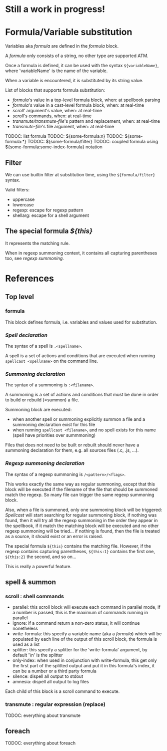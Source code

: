 
# Still a work in progress!



# Formula/Variable substitution

Variables aka *formula* are defined in the *formula* block.

A *formula* only consists of a string, no other type are supported ATM.

Once a formula is defined, it can be used with the syntax `${variableName}`, where 'variableName' is the name
of the variable.

When a variable is encountered, it is substituted by its string value.

List of blocks that supports formula substitution:
* *formula*'s value in a top-level formula block, when: at spellbook parsing
* *formula*'s value in a cast-level formula block, when: at real-time
* *scroll*' argument's value, when: at real-time
* *scroll*'s commands, when: at real-time
* *transmute/transmute-file*'s pattern and replacement, when: at real-time
* *transmute-file*'s file argument, when: at real-time



TODOC: list formula
TODOC: ${some-formula:n}
TODOC: ${some-formula:*}
TODOC: ${some-formula/filter}
TODOC: coupled formula using ${some-formula:some-index-formula} notation



## Filter

We can use builtin filter at substitution time, using the `${formula/filter}` syntax.

Valid filters:
* uppercase
* lowercase
* regexp: escape for regexp pattern
* shellarg: escape for a shell argument



## The special formula *${this}*

It represents the matching rule.

When in regexp summoning context, it contains all capturing parentheses too, see *regexp summoning*.



# References

## Top level

### formula

This block defines formula, i.e. variables and values used for substitution.



### *Spell declaration*

The syntax of a spell is `.<spellname>`.

A spell is a set of actions and conditions that are executed when running `spellcast <spellname>` on the command line.



### *Summoning declaration*

The syntax of a summoning is `:<filename>`.

A summoning is a set of actions and conditions that must be done in order to build or rebuild (=summon) a file.

Summoning block are executed:
* when another spell or summoning explicitly summon a file and a summoning declaration exist for this file
* when running `spellcast <filename>`, and no spell exists for this name (spell have priorities over summmoning)

Files that does not need to be built or rebuilt should never have a summoning declaration for them,
e.g. all sources files (.c, .js, ...).



### *Regexp summoning declaration*

The syntax of a regexp summoning is `/<pattern>/<flags>`.

This works exactly the same way as regular summoning, except that this block will be executed if the filename
of the file that should be summoned match the regexp. So many file can trigger the same regexp summoning block.

Also, when a file is summoned, only one summoning block will be triggered: *Spellcast* will start searching
for regular summoning block, if nothing was found, then it will try all the regexp summoning in the order
they appear in the spellbook, if it match the matching block will be executed and no other regexp summoning
will be tried... if nothing is found, then the file is treated as a source, it should exist or an error is raised.

The special formula `${this}` contains the matching file.
However, if the regexp contains capturing parentheses, `${this:1}` contains the first one, `${this:2}` the second,
and so on...

This is really a powerful feature.



## spell & summon

### scroll : shell commands

* parallel: this scroll block will execute each command in parallel mode, if a number is passed, this is the maximum
  of commands running in parallel
* ignore: if a command return a non-zero status, it will continue nonetheless
* write-formula: this specify a variable name (aka a *formula*) which will be populated by each line of the output
  of this scroll block, the formula is used as a list
* splitter: this specify a splitter for the 'write-formula' argument, by default '\n' is the splitter
* only-index: when used in conjunction with write-formula, this get only the first part of the splitted output
  and put it in this formula's index, it can be a number or a third party formula
* silence: dispell all output to stdout
* amnesia: dispell all output to log files

Each child of this block is a scroll command to execute.



### transmute <formula> : regular expression (replace)

TODOC: everything about transmute



## foreach <formula>

TODOC: everything about foreach



